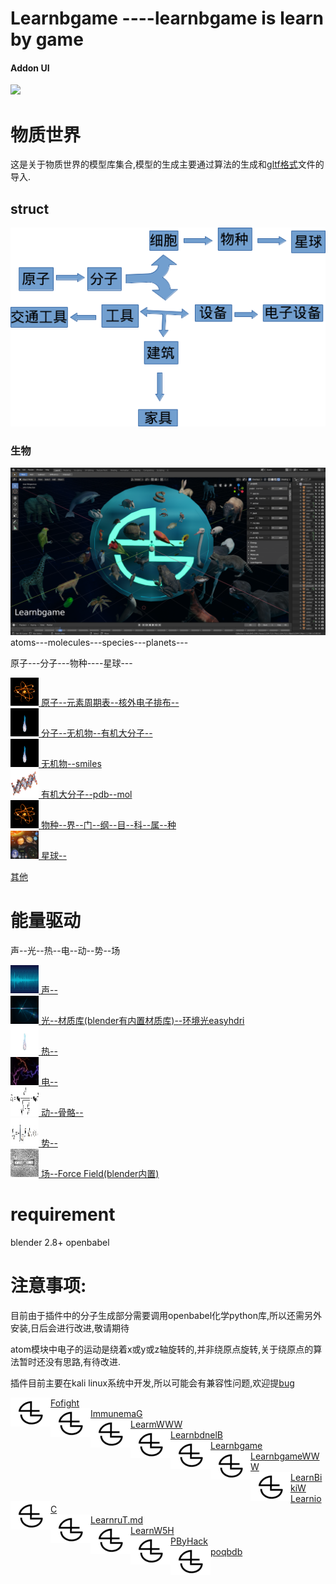 # Learnbgame ----learnbgame is learn by game

#### Addon UI


![](mDrivEngine/demo.gif)

# 物质世界

这是关于物质世界的模型库集合,模型的生成主要通过算法的生成和[gltf格式](https://github.com/KhronosGroup/glTF)文件的导入.

## struct
![](mDrivEngine/modulStruct.png)

### 生物

![](mDrivEngine/poqbdb.png)
atoms---molecules---species---planets---

原子---分子---物种----星球---

<a href="#">
  <img width="45" height="45" src="mDrivEngine/atom.jpg" >
原子--元素周期表--核外电子排布--
</a>
</br>


<a href="#">
  <img width="45" height="45" src="mDrivEngine/lfire_holo.png" >
分子--无机物--有机大分子--
</a>
</br>

<a href="#">
  <img width="45" height="45" src="mDrivEngine/lfire_holo.png" >
无机物--smiles
</a>
</br>

<a href="#">
  <img width="45" height="45" src="mDrivEngine/DNA.png" >
有机大分子--pdb--mol
</a>
</br>


<a href="#">
  <img width="45" height="45" src="mDrivEngine/atom.jpg" >
物种--界--门--纲--目--科--属--种
</a>
</br>

<a href="#">
  <img width="45" height="45" src="mDrivEngine/planet.jpg" >
星球--
</a>
</br>


[其他](https://github.com/BlenderCN/Blender3DWorld/blob/master/blender%E6%A8%A1%E5%9E%8B%E5%BA%93.md)

# 能量驱动

声--光--热--电--动--势--场

<a href="#">
  <img width="45" height="45" src="mDrivEngine/sound.jpg" >
声--
</a>
</br>



<a href="#">
  <img width="45" height="45" src="mDrivEngine/light.jpeg" >
光--材质库(blender有内置材质库)--<a href="http://codeofart.com/easy-hdri-0-9-0/">环境光easyhdri</a>
</a>
</br>


<a href="#">
  <img width="45" height="45" src="mDrivEngine/fire.png" >
热--
</a>
</br>

<a href="#">
  <img width="45" height="45" src="mDrivEngine/electron.jpeg" >
电--
</a>
</br>

<a href="#">
  <img width="45" height="45" src="mDrivEngine/act.jpg" >
动--骨骼--
</a>
</br>

<a href="#">
  <img width="45" height="45" src="mDrivEngine/potential.jpg" >
势--
</a>
</br>

<a href="#">
  <img width="45" height="45" src="mDrivEngine/field.jpg" >
场--Force Field(blender内置)
</a>
</br>

# requirement 

blender 2.8+
openbabel



# 注意事项:

目前由于插件中的分子生成部分需要调用openbabel化学python库,所以还需另外安装,日后会进行改进,敬请期待

atom模块中电子的运动是绕着x或y或z轴旋转的,并非绕原点旋转,关于绕原点的算法暂时还没有思路,有待改进.

插件目前主要在kali linux系统中开发,所以可能会有兼容性问题,欢迎提[bug](https://github.com/BlenderCN/Learnbgame/issues)

<a href="Fofight.md">
  <img src="https://github.com/BlenderCN/blenderTutorial/blob/master/mDrivEngine/blenderpng/logoleft.png" align="left">
Fofight
</a>
</br>
<a href="ImmunemaG.md">
  <img src="https://github.com/BlenderCN/blenderTutorial/blob/master/mDrivEngine/blenderpng/logoleft.png" align="left">
ImmunemaG
</a>
</br>
<a href="LearmWWW.md">
  <img src="https://github.com/BlenderCN/blenderTutorial/blob/master/mDrivEngine/blenderpng/logoleft.png" align="left">
LearmWWW
</a>
</br>
<a href="LearnbdnelB.md">
  <img src="https://github.com/BlenderCN/blenderTutorial/blob/master/mDrivEngine/blenderpng/logoleft.png" align="left">
LearnbdnelB
</a>
</br>
<a href="Learnbgame.md">
  <img src="https://github.com/BlenderCN/blenderTutorial/blob/master/mDrivEngine/blenderpng/logoleft.png" align="left">
Learnbgame
</a>
</br>
<a href="LearnbgameWWW.md">
  <img src="https://github.com/BlenderCN/blenderTutorial/blob/master/mDrivEngine/blenderpng/logoleft.png" align="left">
LearnbgameWWW
</a>
</br>
<a href="LearnBikiW.md">
  <img src="https://github.com/BlenderCN/blenderTutorial/blob/master/mDrivEngine/blenderpng/logoleft.png" align="left">
LearnBikiW
</a>
</br>
<a href="LearnioC.md">
  <img src="https://github.com/BlenderCN/blenderTutorial/blob/master/mDrivEngine/blenderpng/logoleft.png" align="left">
LearnioC
</a>
</br>
<a href="LearnruT">
  <img src="https://github.com/BlenderCN/blenderTutorial/blob/master/mDrivEngine/blenderpng/logoleft.png" align="left">
LearnruT.md
</a>
</br>
<a href="LearnW5H.md">
  <img src="https://github.com/BlenderCN/blenderTutorial/blob/master/mDrivEngine/blenderpng/logoleft.png" align="left">
LearnW5H
</a>
</br>
<a href="PByHack.md">
  <img src="https://github.com/BlenderCN/blenderTutorial/blob/master/mDrivEngine/blenderpng/logoleft.png" align="left">
PByHack
</a>
</br>
<a href="poqbdb.md">
  <img src="https://github.com/BlenderCN/blenderTutorial/blob/master/mDrivEngine/blenderpng/logoleft.png" align="left">
poqbdb
</a>


